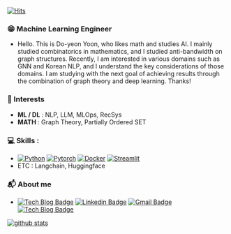 [![Hits](https://hits.seeyoufarm.com/api/count/incr/badge.svg?url=https%3A%2F%2Fgithub.com%2Fydy8989&count_bg=%233DBFC8&title_bg=%23555555&icon=smugmug.svg&icon_color=%23E7E7E7&title=visits&edge_flat=false)](https://github.com/ydy8989)  

### 😁 Machine Learning Engineer

- Hello. This is Do-yeon Yoon, who likes math and studies AI. I mainly studied combinatorics in mathematics, and I studied anti-bandwidth on graph structures. Recently, I am interested in various domains such as GNN and Korean NLP, and I understand the key considerations of those domains. I am studying with the next goal of achieving results through the combination of graph theory and deep learning. Thanks!


### 🚀 Interests

- **ML / DL** : NLP, LLM, MLOps, RecSys
- **MATH** : Graph Theory, Partially Ordered SET


### 💻 Skills : 
- [![Python](https://img.shields.io/badge/-Python-1b223b?style=round&logo=python&link=https://www.python.org)](https://www.python.org) [![Pytorch ](https://img.shields.io/badge/-Pytorch-white?style=round&logo=pytorch&link=https://pytorch.org)](https://pytorch.org) [![Docker](https://img.shields.io/badge/-Docker-1b223b?style=round&logo=docker&link=https://www.docker.com)](https://www.docker.com) [![Streamlit](https://img.shields.io/badge/-Streamlit-white?style=round&logo=streamlit&link=https://streamlit.io)](https://streamlit.io)
- ETC : Langchain, Huggingface


### 📬 About me

- [![Tech Blog Badge](http://img.shields.io/badge/-Notion-black?style=round&logo=notion&link=https://www.notion.so/whydo/Doyeon-Yoon-05603016086c4b3ca954cf2b6c64e46f)](https://www.notion.so/whydo/Doyeon-Yoon-05603016086c4b3ca954cf2b6c64e46f) [![Linkedin Badge](https://img.shields.io/badge/-LinkedIn-blue?style=round&logo=Linkedin&logoColor=white&link=https://www.linkedin.com/in/doyeon-yoon/)](https://www.linkedin.com/in/doyeon-yoon/) [![Gmail Badge](https://img.shields.io/badge/-Gmail-d14836?style=round&logo=Gmail&logoColor=white&link=mailto:ydy89899@gmail.com)](mailto:ydy89899@gmail.com) [![Tech Blog Badge](http://img.shields.io/badge/-Tech%20blog-black?style=round&logo=github&link=https://ydy8989.github.io)](https://ydy8989.github.io)

[![github stats](https://github-readme-stats.vercel.app/api?username=ydy8989&show_icons=true&hide_border=true&theme=radical)](https://github.com/ydy8989)

